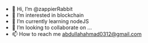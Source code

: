 - 👋 Hi, I’m @zappierRabbit
- 👀 I’m interested in blockchain
- 🌱 I’m currently learning nodeJS
- 💞️ I’m looking to collaborate on ...
- 📫 How to reach me abdullahahmad0312@gmail.com

<!---
zappierRabbit/zappierRabbit is a ✨ special ✨ repository because its `README.md` (this file) appears on your GitHub profile.
You can click the Preview link to take a look at your changes.
--->
